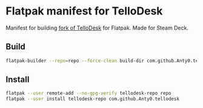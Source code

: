 # Flatpak manifest for TelloDesk

Manifest for building [fork of TelloDesk](https://github.com/Anty0/tellodesk) for Flatpak.
Made for Steam Deck.

## Build

``` sh
flatpak-builder --repo=repo --force-clean build-dir com.github.Anty0.tellodesk.yml
```

## Install

``` sh
flatpak --user remote-add --no-gpg-verify tellodesk-repo repo
flatpak --user install tellodesk-repo com.github.Anty0.tellodesk
```
